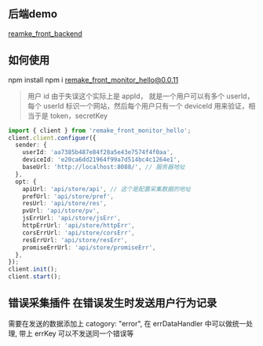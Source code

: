 ## 后端demo
[reamke_front_backend](https://github.com/war3dgjddhh/reamke_front_backend)

## 如何使用

npm install npm i remake_front_monitor_hello@0.0.11

> 用户 id 由于失误这个实际上是 appId， 就是一个用户可以有多个 userId， 每个 userId 标识一个网站，然后每个用户只有一个 deviceId 用来验证，相当于是 token，secretKey

```ts
import { client } from 'remake_front_monitor_hello';
client.client.configuer({
  sender: {
    userId: 'aa7385b487e84f28a5e43e7574f4f0aa',
    deviceId: 'e20ca6dd21964f99a7d514bc4c1264e1',
    baseUrl: 'http://localhost:8088/', // 服务器地址
  },
  opt: {
    apiUrl: 'api/store/api', // 这个是配置采集数据的地址
    prefUrl: 'api/store/pref',
    resUrl: 'api/store/res',
    pvUrl: 'api/store/pv',
    jsErrUrl: 'api/store/jsErr',
    httpErrUrl: 'api/store/httpErr',
    corsErrUrl: 'api/store/corsErr',
    resErrUrl: 'api/store/resErr',
    promiseErrUrl: 'api/store/promiseErr',
  },
});
client.init();
client.start();
```

## 错误采集插件 在错误发生时发送用户行为记录

需要在发送的数据添加上 catogory: "error", 在 errDataHandler
中可以做统一处理, 带上 errKey 可以不发送同一个错误等
